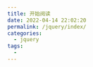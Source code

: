 ```yaml
---
title: 开始阅读
date: 2022-04-14 22:02:20
permalink: /jquery/index/
categories:
  - jquery
tags:
  - 
---
```

